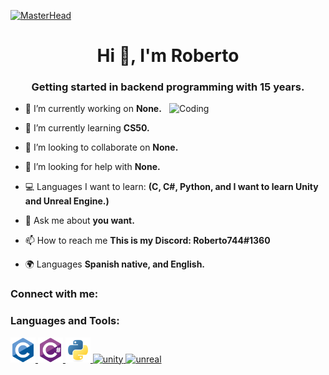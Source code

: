 [![MasterHead](https://camo.githubusercontent.com/ba9f3bd30647e352a3f5e1e45eb45c6ec7bad6155cd16aaedf4a426738da0ca5/68747470733a2f2f696e646f616e616c79746963612e636f6d2f7374617469632f696d616765732f62616e6e6572722e676966)](https://roberto744.io)
<h1 align="center">Hi 👋, I'm Roberto</h1>
<h3 align="center">Getting started in backend programming with 15 years.</h3>
<img align="right" alt="Coding" width="250" src="https://i.pinimg.com/originals/e4/26/70/e426702edf874b181aced1e2fa5c6cde.gif">


- 🔭 I’m currently working on **None.**

- 🌱 I’m currently learning **CS50.**

- 👯 I’m looking to collaborate on **None.**

- 🤝 I’m looking for help with **None.**

- 💻 Languages I want to learn: **(C, C#, Python, and I want to learn Unity and Unreal Engine.)**

- 💬 Ask me about **you want.**

- 📫 How to reach me **This is my Discord: Roberto744#1360**

- 🌍 Languages **Spanish native, and English.**

<h3 align="left">Connect with me:</h3>
<p align="left">
</p>

<h3 align="left">Languages and Tools:</h3>
<p align="left"> <a href="https://www.cprogramming.com/" target="_blank" rel="noreferrer"> <img src="https://raw.githubusercontent.com/devicons/devicon/master/icons/c/c-original.svg" alt="c" width="40" height="40"/> </a> <a href="https://www.w3schools.com/cs/" target="_blank" rel="noreferrer"> <img src="https://raw.githubusercontent.com/devicons/devicon/master/icons/csharp/csharp-original.svg" alt="csharp" width="40" height="40"/> </a> <a href="https://www.python.org" target="_blank" rel="noreferrer"> <img src="https://raw.githubusercontent.com/devicons/devicon/master/icons/python/python-original.svg" alt="python" width="40" height="40"/> </a> <a href="https://unity.com/" target="_blank" rel="noreferrer"> <img src="https://www.vectorlogo.zone/logos/unity3d/unity3d-icon.svg" alt="unity" width="40" height="40"/> </a> <a href="https://unrealengine.com/" target="_blank" rel="noreferrer"> <img src="https://raw.githubusercontent.com/kenangundogan/fontisto/036b7eca71aab1bef8e6a0518f7329f13ed62f6b/icons/svg/brand/unreal-engine.svg" alt="unreal" width="40" height="40"/> </a> </p>
